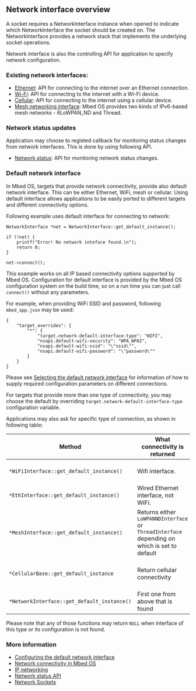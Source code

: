 ## Network interface overview

A socket requires a NetworkInterface instance when opened to indicate which NetworkInterface the socket should be created on. The NetworkInterface provides a network stack that implements the underlying socket operations.

Network interface is also the controlling API for application to specify network configuration.

### Existing network interfaces:

- [Ethernet](/docs/development/reference/ethernet.html): API for connecting to the internet over an Ethernet connection.
- [Wi-Fi](/docs/development/reference/wi-fi.html): API for connecting to the internet with a Wi-Fi device.
- [Cellular](/docs/development/reference/cellular-api.html): API for connecting to the internet using a cellular device.
- [Mesh networking interface](/docs/development/reference/mesh-api.html): Mbed OS provides two kinds of IPv6-based mesh networks - 6LoWPAN_ND and Thread.

### Network status updates

Application may choose to registed callback for monitoring status changes from network interfaces. This is done by using following API.

- [Network status](network-status.html): API for monitoring network status changes.

### Default network interface

In Mbed OS, targets that provide network connectivity, provide also default network interface. This can be either Ethernet, WiFi, mesh or cellular. Using default interface allows applications to be easily ported to different targets and different connectivity options.

Following example uses default interface for connecting to network:
```
NetworkInterface *net = NetworkInterface::get_default_instance();

if (!net) {
    printf("Error! No network inteface found.\n");
    return 0;
}

net->connect();
```

This example works on all IP based connectivity options supported by Mbed OS. Configuration for default interface is provided by the Mbed OS configuration system on the build time, so on a run time you can just call `connect()` without any parameters.

For example, when providing WiFi SSID and password, following `mbed_app.json` may be used:
```
{
    "target_overrides": {
        "*": {
            "target.network-default-interface-type": "WIFI",
            "nsapi.default-wifi-security": "WPA_WPA2",
            "nsapi.default-wifi-ssid": "\"ssid\"",
            "nsapi.default-wifi-password": "\"password\""
        }
    }
}
```

Please see [Selecting the default network interface](configuration-connectivity.html#selecting-the-default-network-interface) for information of how to supply required configuration parameters on different connections.

For targets that provide more than one type of connectivity, you may choose the default by overriding `target.network-default-interface-type` configuration variable.

Applications may also ask for specific type of connection, as shown in following table:

|Method|What connectivity is returned| Requirements |
|------|-----------------------------|--------------|
|`*WiFiInterface::get_default_instance()`| Wifi interface. | Requires security parameters (mode, SSID, password) |
|`*EthInterface::get_default_instance()` | Wired Ethernet interface, not WiFi. | none |
|`*MeshInterface::get_default_instance()` | Returns either `LoWPANNDInterface` or `ThreadInterface` depending on which is set to default | Target provides a driver or macro `DEVICE_802_15_4_PHY` is enabled |
| `*CellularBase::get_default_instance` | Return cellular connectivity | Requires network parameters (pin, APN, username, password) |
| `*NetworkInterface::get_default_instance()` | First one from above that is found |  |

Please note that any of those functions may return `NULL` when interface of this type or its configuration is not found.

### More information

* [Configuring the default network interface](configuration-connectivity.html#selecting-the-default-network-interface)
* [Network connectivity in Mbed OS](connectivity-tech.html)
* [IP networking](ip-networking.html)
* [Network status API](network-status.html)
* [Network Sockets](network-socket.html)
